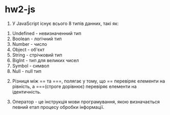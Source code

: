 # hw2-js



1. У JavaScript існує всього 8 типів данних, такі як:
  1) Undefined - невизначенний тип
  2) Boolean - логічний тип
  3) Number - число
  4) Object - об'єкт
  5) String - стрічковий тип
  6) BigInt - тип для великих чисел
  7) Symbol - символ
  8) Null - null тип

2. Різниця між == та ===, полягає у тому, що == перевіряє елементи на рівність, а ===(строге дорівнює) перевіряє елементи на ідентичність.

3. Оператор - це інструкція мови програмування, якою визначається певний етап процесу обробки інформації.
